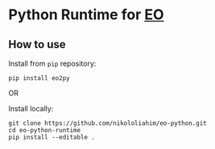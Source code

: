 # Python Runtime for [EO](https://github.com/cqfn/eo)

## How to use
Install from `pip` repository:

```shell
pip install eo2py
```

OR 

Install locally:

```shell
git clone https://github.com/nikololiahim/eo-python.git
cd eo-python-runtime
pip install --editable .
```
